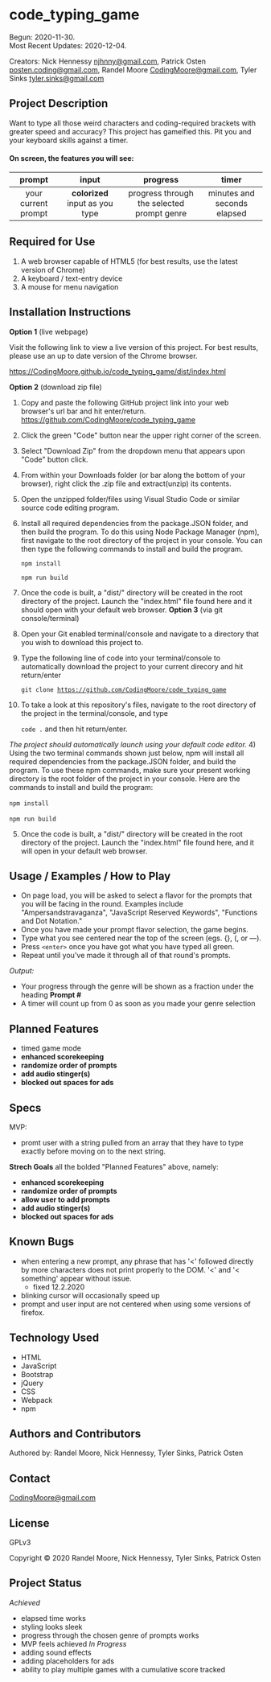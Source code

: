 # **code_typing_game**
Begun: 2020-11-30.<br>
Most Recent Updates: 2020-12-04.<br>

Creators: Nick Hennessy <njhnny@gmail.com>, Patrick Osten <posten.coding@gmail.com>, Randel Moore <CodingMoore@gmail.com>, Tyler Sinks <tyler.sinks@gmail.com>
## **Project Description**
Want to type all those weird characters and coding-required brackets with greater speed and accuracy? This project has gameified this. Pit you and your keyboard skills against a timer.
#### On screen, the features you will see:
|        prompt       |              input              |                  progress                  |            timer            |
|:-------------------:|:-------------------------------:|:------------------------------------------:|:---------------------------:|
| your current prompt | **colorized** input as you type | progress through the selected prompt genre | minutes and seconds elapsed |
## **Required for Use**
1. A web browser capable of HTML5 (for best results, use the latest version of Chrome)
2. A keyboard / text-entry device
3. A mouse for menu navigation
## **Installation Instructions**
**Option 1** (live webpage)

Visit the following link to view a live version of this project.  For best results, please use an up to date version of the Chrome browser.

https://CodingMoore.github.io/code_typing_game/dist/index.html

**Option 2** (download zip file)
1) Copy and paste the following GitHub project link into your web browser's url bar and hit enter/return. https://github.com/CodingMoore/code_typing_game
2) Click the green "Code" button near the upper right corner of the screen.
3) Select "Download Zip" from the dropdown menu that appears upon "Code" button click.
4) From within your Downloads folder (or bar along the bottom of your browser), right click the .zip file and extract(unzip) its contents.
5) Open the unzipped folder/files using Visual Studio Code or similar source code editing program.
6) Install all required dependencies from the package.JSON folder, and then build the program.  To do this using Node Package Manager (npm), first navigate to the root directory of the project in your console.  You can then type the following commands to install and build the program.

    <code>npm install</code>

    <code>npm run build</code>

7) Once the code is built, a "dist/" directory will be created in the root directory of the project.  Launch the "index.html" file found here and it should open with your default web browser.
**Option 3** (via git console/terminal)
1) Open your Git enabled terminal/console and navigate to a directory that you wish to download this project to.
2) Type the following line of code into your terminal/console to automatically download the project to your current direcory and hit return/enter

    <code>git clone https://github.com/CodingMoore/code_typing_game</code><br>

3) To take a look at this repository's files, navigate to the root directory of the project in the terminal/console, and type

    <code>code .</code> and then hit return/enter.

_The project should automatically launch using your default code editor._
4) Using the two terminal commands shown just below, npm will install all required dependencies from the package.JSON folder, and build the program. To use these npm commands, make sure your present working directory is the root folder of the project in your console. Here are the commands to install and build the program:<br><br>
    <code>npm install</code><br><br>
    <code>npm run build</code>

5) Once the code is built, a "dist/" directory will be created in the root directory of the project.  Launch the "index.html" file found here, and it will open in your default web browser.
## **Usage / Examples / How to Play**
* On page load, you will be asked to select a flavor for the prompts that you will be facing in the round. Examples include "Ampersandstravaganza", "JavaScript Reserved Keywords", "Functions and Dot Notation."
* Once you have made your prompt flavor selection, the game begins.
* Type what you see centered near the top of the screen (egs. {}, (, or &mdash;).
* Press `<enter>` once you have got what you have typed all green.
* Repeat until you've made it through all of that round's prompts.

_Output:_
* Your progress through the genre will be shown as a fraction under the heading **Prompt #**
* A timer will count up from 0 as soon as you made your genre selection 
## **Planned Features**
- timed game mode
- **enhanced scorekeeping**
- **randomize order of prompts**
- **add audio stinger(s)**
- **blocked out spaces for ads**
## **Specs**
MVP:
- promt user with a string pulled from an array that they have to type exactly before moving on to the next string.

**Strech Goals**
all the bolded "Planned Features" above, namely:
- **enhanced scorekeeping**
- **randomize order of prompts**
- **allow user to add prompts**
- **add audio stinger(s)**
- **blocked out spaces for ads**

## **Known Bugs**
- when entering a new prompt, any phrase that has '<' followed directly by more characters does not print properly to the DOM. '<' and '< something' appear without issue.
  - fixed 12.2.2020
- blinking cursor will occasionally speed up
- prompt and user input are not centered when using some versions of firefox.
## **Technology Used**
* HTML
* JavaScript
* Bootstrap
* jQuery
* CSS
* Webpack
* npm
## **Authors and Contributors**
Authored by: Randel Moore, Nick Hennessy, Tyler Sinks, Patrick Osten
## **Contact**
CodingMoore@gmail.com
## **License**

GPLv3

Copyright © 2020 Randel Moore, Nick Hennessy, Tyler Sinks, Patrick Osten

## **Project Status**
_Achieved_
- elapsed time works
- styling looks sleek
- progress through the chosen genre of prompts works
- MVP feels achieved
_In Progress_
- adding sound effects
- adding placeholders for ads
- ability to play multiple games with a cumulative score tracked
